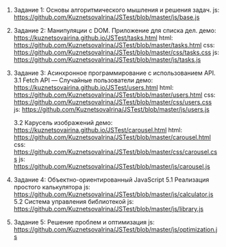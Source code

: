 1. Задание 1: Основы алгоритмического мышления и решения задач.
  js: https://github.com/KuznetsovaIrina/JSTest/blob/master/js/base.js

2. Задание 2: Манипуляции с DOM. Приложение для списка дел.
  демо: https://kuznetsovairina.github.io/JSTest/tasks.html
  html: https://github.com/KuznetsovaIrina/JSTest/blob/master/tasks.html 
  css: https://github.com/KuznetsovaIrina/JSTest/blob/master/css/tasks.css
  js: https://github.com/KuznetsovaIrina/JSTest/blob/master/js/tasks.js

3. Задание 3: Асинхронное программирование с использованием API.
   3.1 Fetch API — Случайные пользователи
     демо: https://kuznetsovairina.github.io/JSTest/users.html
     html: https://github.com/KuznetsovaIrina/JSTest/blob/master/users.html
     css: https://github.com/KuznetsovaIrina/JSTest/blob/master/css/users.css
     js: https://github.com/KuznetsovaIrina/JSTest/blob/master/js/users.js

   3.2 Карусель изображений
     демо: https://kuznetsovairina.github.io/JSTest/carousel.html
     html: https://github.com/KuznetsovaIrina/JSTest/blob/master/carousel.html
     css: https://github.com/KuznetsovaIrina/JSTest/blob/master/css/carousel.css
     js: https://github.com/KuznetsovaIrina/JSTest/blob/master/js/carousel.js

4. Задание 4: Объектно-ориентированный JavaScript
   5.1 Реализация простого калькулятора
     js: https://github.com/KuznetsovaIrina/JSTest/blob/master/js/calculator.js
   5.2 Система управления библиотекой
     js: https://github.com/KuznetsovaIrina/JSTest/blob/master/js/library.js

5. Задание 5: Решение проблем и оптимизация
  js: https://github.com/KuznetsovaIrina/JSTest/blob/master/js/optimization.js
